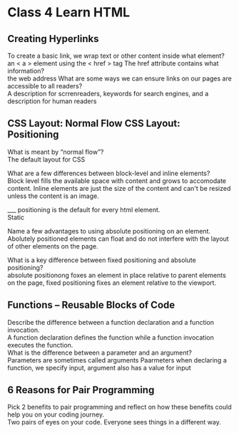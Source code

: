 # Class 4 Learn HTML

## Creating Hyperlinks

To create a basic link, we wrap text or other content inside what element?  
an < a > element using the < href > tag
The href attribute contains what information?  
the web address 
What are some ways we can ensure links on our pages are accessible to all readers?  
A description for scrrenreaders, keywords for search engines, and a description for human readers

## CSS Layout: Normal Flow CSS Layout: Positioning

What is meant by “normal flow”?  
The default layout for CSS  

What are a few differences between block-level and inline elements?  
Block level fills the available space with content and grows to accomodate content. Inline elements are just the size of the content and can't be resized unless the content is an image.  

___ positioning is the default for every html element.  
Static  

Name a few advantages to using absolute positioning on an element.  
Abolutely positioned elements can float and do not interfere with the layout of other elements on the page.  

What is a key difference between fixed positioning and absolute positioning?  
absolute positionong foxes an element in place relative to parent elements on the page, fixed positioning fixes an element relative to the viewport.  

## Functions – Reusable Blocks of Code

Describe the difference between a function declaration and a function invocation.  
A function declaration defines the function while a function invocation executes the function.  
What is the difference between a parameter and an argument?  
Parameters are sometimes called arguments
Paarmeters when declaring a function, we specify input, argument also has a value for input


## 6 Reasons for Pair Programming

Pick 2 benefits to pair programming and reflect on how these benefits could help you on your coding journey.  
Two pairs of eyes on your code. Everyone sees things in a different way.  
